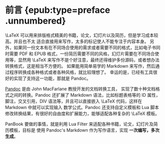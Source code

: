 # 前言 {epub:type=preface .unnumbered}

\LaTeX 可以用来排版格式精美的书籍，论文，幻灯片以及简历，但是学习成本较高。并且也不太
适合直接用来写作，太多的标记使人不能专注于内容本身。
另外，如果同一份文本有在不同场合使用的需求或者需要不同的格式，比如电子书同时需要 PDF 和 EPUB 格式，一份简历需要不同的风格，幻灯片需要在不同场合使用等，显然用
 \LaTeX 来写作不是个好注意，最终还得维护多份源码，或者想办法转换格式，这是相当不方便的。
如果能用简单易学的 Markdown 来写作，然后通过程序转换成各种格式或者各种风格，就比较理想了。
幸运的是，已经有工具很好的实现了支持这一功能，那就是 Pandoc。

[Pandoc](https://pandoc.org) 是由 John MacFarlane 教授开发的文档转换工具，
实现了数十种文档格式之间的转换。Pandoc 还扩展了 Markdown 语法，比如标题表格等的 ID 属性，
脚注，交叉引用，DIV 语法等，并且可以直接嵌入 \LaTeX 代码，这样在 Markdown 中就可以实现输入
数学公式。Pandoc 还支持自定义模板和 Lua 脚本修改转换结果，有很好的自由度和扩展能力，能够适配各种复杂的 \LaTeX 模板。

PanBook 要做的事情，就是利用 Lua Filter 来适配各种书籍，论文，幻灯片及简历模板，目标是
使用 Pandoc's Markdown 作为写作语言，实现 **一次编写，多次生成**。